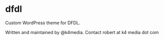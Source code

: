 # dfdl

Custom WordPress theme for DFDL.

Written and maintained by @k4media. Contact robert at k4 media dot com
